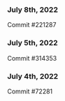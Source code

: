 ### July 8th, 2022

Commit #221287

### July 5th, 2022

Commit #314353


### July 4th, 2022

Commit #72281

